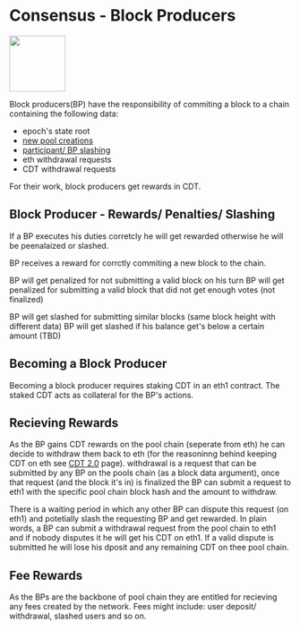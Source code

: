 # Consensus - Block Producers
[<img src="https://www.bloxstaking.com/wp-content/uploads/2020/04/Blox-Staking_logo_blue.png" width="100">](https://www.bloxstaking.com/)

Block producers(BP) have the responsibility of commiting a block to a chain containing the following data:
- epoch's state root
- [new pool creations](https://github.com/bloxapp/eth2-staking-pools-research/blob/master/new_pools.md)
- [participant/ BP slashing](https://github.com/bloxapp/eth2-staking-pools-research/blob/master/pool_duties.md)
- eth withdrawal requests
- CDT withdrawal requests

For their work, block producers get rewards in CDT.

## Block Producer - Rewards/ Penalties/ Slashing
If a BP executes his duties corretcly he will get rewarded otherwise he will be peenalaized or slashed.

BP receives a reward for corrctly commiting a new block to the chain.

BP will get penalized for not submitting a valid block on his turn
BP will get penalized for submitting a valid block that did not get enough votes (not finalized)

BP will get slashed for submitting similar blocks (same block height with different data)
BP will get slashed if his balance get's below a certain amount (TBD)

## Becoming a Block Producer
Becoming a block producer requires staking CDT in an eth1 contract. 
The staked CDT acts as collateral for the BP's actions. 

## Recieving Rewards
As the BP gains CDT rewards on the pool chain (seperate from eth) he can decide to withdraw them back to eth (for the reasoninng behind keeping CDT on eth see [CDT 2.0](https://github.com/bloxapp/eth2-staking-pools-research/blob/master/cdt2.md) page). 
withdrawal is a request that can be submitted by any BP on the pools chain (as a block data argument), once that request (and the block it's in) is finalized the BP can submit a request to eth1 with the specific pool chain block hash and the amount to withdraw.

There is a waiting period in which any other BP can dispute this request (on eth1) and potetially slash the requesting BP and get rewarded. 
In plain words, a BP can submit a withdrawal request from the pool chain to eth1 and if nobody disputes it he will get his CDT on eth1. If a valid dispute is submitted he will lose his dposit and any remaining CDT on thee pool chain.

## Fee Rewards
As the BPs are the backbone of pool chain they are entitled for recieving any fees created by the network. 
Fees might include: user deposit/ withdrawal, slashed users and so on.